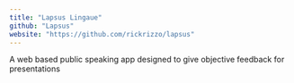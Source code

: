 ```yaml
---
title: "Lapsus Lingaue"
github: "Lapsus"
website: "https://github.com/rickrizzo/lapsus"
---
```


A web based public speaking app designed to give objective feedback for presentations
